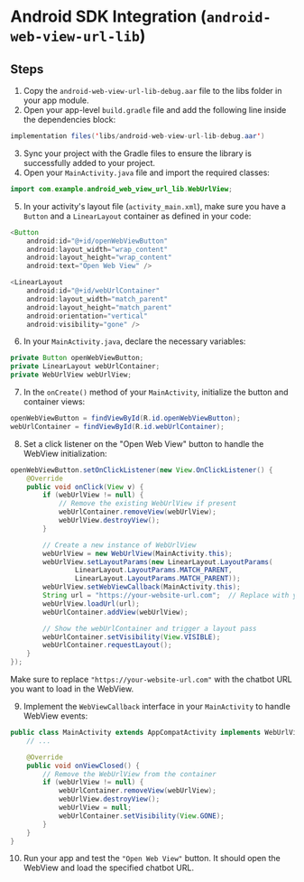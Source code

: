# Android SDK Integration (`android-web-view-url-lib`)
## Steps

1. Copy the `android-web-view-url-lib-debug.aar` file to the libs folder in your app module.
2. Open your app-level `build.gradle` file and add the following line inside the dependencies block:
```java
implementation files('libs/android-web-view-url-lib-debug.aar')
```
3. Sync your project with the Gradle files to ensure the library is successfully added to your project.
4. Open your `MainActivity.java` file and import the required classes:
```java
import com.example.android_web_view_url_lib.WebUrlView;
```
5. In your activity's layout file (`activity_main.xml`), make sure you have a `Button` and a `LinearLayout` container as defined in your code:
```java
<Button
    android:id="@+id/openWebViewButton"
    android:layout_width="wrap_content"
    android:layout_height="wrap_content"
    android:text="Open Web View" />

<LinearLayout
    android:id="@+id/webUrlContainer"
    android:layout_width="match_parent"
    android:layout_height="match_parent"
    android:orientation="vertical"
    android:visibility="gone" />
```

6. In your `MainActivity.java`, declare the necessary variables:
```java
private Button openWebViewButton;
private LinearLayout webUrlContainer;
private WebUrlView webUrlView;
```
7. In the `onCreate()` method of your `MainActivity`, initialize the button and container views:
```java
openWebViewButton = findViewById(R.id.openWebViewButton);
webUrlContainer = findViewById(R.id.webUrlContainer);
```
8. Set a click listener on the "Open Web View" button to handle the WebView initialization:
```java
openWebViewButton.setOnClickListener(new View.OnClickListener() {
    @Override
    public void onClick(View v) {
        if (webUrlView != null) {
            // Remove the existing WebUrlView if present
            webUrlContainer.removeView(webUrlView);
            webUrlView.destroyView();
        }

        // Create a new instance of WebUrlView
        webUrlView = new WebUrlView(MainActivity.this);
        webUrlView.setLayoutParams(new LinearLayout.LayoutParams(
                LinearLayout.LayoutParams.MATCH_PARENT,
                LinearLayout.LayoutParams.MATCH_PARENT));
        webUrlView.setWebViewCallback(MainActivity.this);
        String url = "https://your-website-url.com";  // Replace with your desired URL
        webUrlView.loadUrl(url);
        webUrlContainer.addView(webUrlView);

        // Show the webUrlContainer and trigger a layout pass
        webUrlContainer.setVisibility(View.VISIBLE);
        webUrlContainer.requestLayout();
    }
});
```
Make sure to replace `"https://your-website-url.com"` with the chatbot URL you want to load in the WebView.

9. Implement the `WebViewCallback` interface in your `MainActivity` to handle WebView events: 
```java
public class MainActivity extends AppCompatActivity implements WebUrlView.WebViewCallback {
    // ...

    @Override
    public void onViewClosed() {
        // Remove the WebUrlView from the container
        if (webUrlView != null) {
            webUrlContainer.removeView(webUrlView);
            webUrlView.destroyView();
            webUrlView = null;
            webUrlContainer.setVisibility(View.GONE);
        }
    }
}
```
10. Run your app and test the `"Open Web View"` button. It should open the WebView and load the specified chatbot URL.
